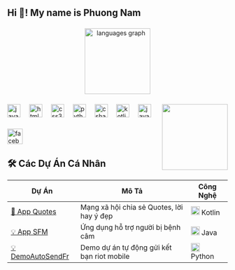 <h2 align="left">Hi 🤣! My name is Phuong Nam</h2>

### 

<div align="center">
  <img src="https://github-readme-stats.vercel.app/api/top-langs?username=Phuongnam1610&locale=en&hide_title=false&layout=compact&card_width=320&langs_count=5&theme=dracula&hide_border=false" height="150" alt="languages graph"  />
</div>

### 

<img align="right" height="150" src="https://i.imgur.com/NxjWrSr.gif"  />

### 

<div align="left">
  <img src="https://cdn.jsdelivr.net/gh/devicons/devicon/icons/javascript/javascript-original.svg" height="30" alt="javascript logo"  />
  <img width="12" />
  <img src="https://cdn.jsdelivr.net/gh/devicons/devicon/icons/html5/html5-original.svg" height="30" alt="html5 logo"  />
  <img width="12" />
  <img src="https://cdn.jsdelivr.net/gh/devicons/devicon/icons/css3/css3-original.svg" height="30" alt="css3 logo"  />
  <img width="12" />
  <img src="https://cdn.jsdelivr.net/gh/devicons/devicon/icons/python/python-original.svg" height="30" alt="python logo"  />
  <img width="12" />
  <img src="https://cdn.jsdelivr.net/gh/devicons/devicon/icons/csharp/csharp-original.svg" height="30" alt="csharp logo"  />
  <img width="12" />
  <img src="https://cdn.jsdelivr.net/gh/devicons/devicon/icons/kotlin/kotlin-original.svg" height="30" alt="kotlin logo"  />
  <img width="12" />
  <img src="https://cdn.jsdelivr.net/gh/devicons/devicon/icons/java/java-original.svg" height="30" alt="java logo"  />
</div>

### 

<div align="left">
  <a href="https://www.facebook.com/namthatsungungoc" target="_blank">
    <img src="https://img.shields.io/static/v1?message=Facebook&logo=facebook&label=&color=1877F2&logoColor=white&labelColor=&style=for-the-badge" height="35" alt="facebook logo"  />
  </a>
</div>

### 

### 

## 🛠 Các Dự Án Cá Nhân

<table align="center">
  <thead>
    <tr>
      <th>Dự Án</th>
      <th>Mô Tả</th>
      <th>Công Nghệ</th>
    </tr>
  </thead>
  <tbody>
   <tr>
  <td><a href="https://github.com/Phuongnam1610/Quotes">🚀 App Quotes</a></td>
  <td>Mạng xã hội chia sẻ Quotes, lời hay ý đẹp</td>
  <td><img src="https://cdn.jsdelivr.net/gh/devicons/devicon/icons/kotlin/kotlin-original.svg" height="20" alt="kotlin logo"/> Kotlin</td>
</tr>
<tr>
  <td><a href="https://github.com/Phuongnam1610/SFMApp">💡 App SFM</a></td>
  <td>Ứng dụng hỗ trợ người bị bệnh câm</td>
  <td><img src="https://cdn.jsdelivr.net/gh/devicons/devicon/icons/java/java-original.svg" height="20" alt="java logo"/> Java</td>
</tr>
<tr>
  <td><a href="https://github.com/Phuongnam1610/DemoAutoSendFriendRiot">💡 DemoAutoSendFr</a></td>
  <td>Demo dự án tự động gửi kết bạn riot mobile</td>
  <td><img src="https://cdn.jsdelivr.net/gh/devicons/devicon/icons/python/python-original.svg" height="20" alt="java logo"/> Python</td>
</tr>

  </tbody>
</table>

###
